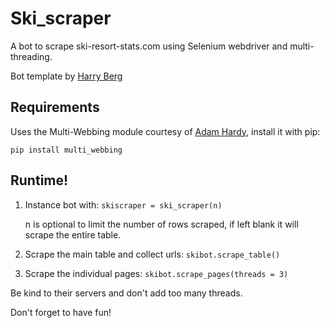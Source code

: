 # Ski_scraper
A bot to scrape ski-resort-stats.com using Selenium webdriver and multi-threading.

Bot template by [Harry Berg](https://github.com/life-efficient)

## Requirements

Uses the Multi-Webbing module courtesy of [Adam Hardy](https://github.com/adhardy), install it with pip:

`pip install multi_webbing`

## Runtime!

1. Instance bot with:  `skiscraper = ski_scraper(n)`

    n is optional to limit the number of rows scraped, if left blank it will scrape the entire table.

2. Scrape the main table and collect urls:
    `skibot.scrape_table()`

3. Scrape the individual pages:
    `skibot.scrape_pages(threads = 3)`

Be kind to their servers and don't add too many threads.

Don't forget to have fun!
